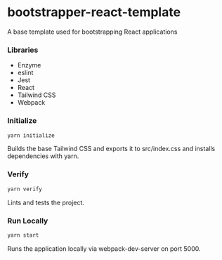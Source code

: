# bootstrapper-react-template

A base template used for bootstrapping React applications

### Libraries

- Enzyme
- eslint
- Jest
- React
- Tailwind CSS
- Webpack

### Initialize

```bash
yarn initialize
```

Builds the base Tailwind CSS and exports it to src/index.css and installs dependencies with yarn.

### Verify

```bash
yarn verify
```

Lints and tests the project.

### Run Locally

```bash
yarn start
```

Runs the application locally via webpack-dev-server on port 5000.
